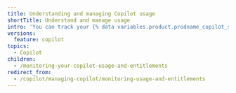 ```yaml
---
title: Understanding and managing Copilot usage
shortTitle: Understand and manage usage
intro: 'You can track your {% data variables.product.prodname_copilot_short %} usage and premium request entitlements to understand how you''re using {% data variables.product.prodname_copilot_short %} and make informed decisions about your plan and spending.'
versions:
  feature: copilot
topics:
  - Copilot
children:
  - /monitoring-your-copilot-usage-and-entitlements
redirect_from:
  - /copilot/managing-copilot/monitoring-usage-and-entitlements
---
```



